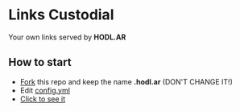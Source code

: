 # Links Custodial

Your own links served by **HODL.AR**

## How to start

- [Fork](https://github.com/lacrypta/.hodl.ar/fork) this repo and keep the name **.hodl.ar** (DON'T CHANGE IT!)
- Edit [config.yml](config.yml)
- [Click to see it](https://hodl.ar/api/subdomain/redirect)
